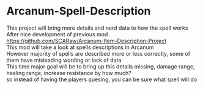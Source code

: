 # Arcanum-Spell-Description
This project will bring more details and nerd data to how the spell works  
After nice development of previous mod  
https://github.com/SCARaw/Arcanum-Item-Description-Project  
This mod will take a look at spells descriptions in Arcanum  
However majority of spells are described more or less correctly, some of them have misleading wording or lack of data  
This time major goal will be to bring up this details missing, damage range, healing range, increase resistance by how much?  
so instead of having the players quesing, you can be sure what spell will do  
